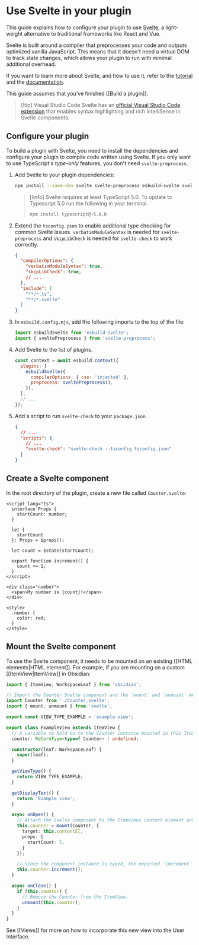# Use Svelte in your plugin

This guide explains how to configure your plugin to use [Svelte](https://svelte.dev/), a light-weight alternative to traditional frameworks like React and Vue.

Svelte is built around a compiler that preprocesses your code and outputs optimized vanilla JavaScript. This means that it doesn't need a virtual DOM to track state changes, which allows your plugin to run with minimal additional overhead.

If you want to learn more about Svelte, and how to use it, refer to the [tutorial](https://svelte.dev/tutorial/svelte/welcome-to-svelte) and the [documentation](https://svelte.dev/docs/svelte/overview).

This guide assumes that you've finished [[Build a plugin]].

> [!tip] Visual Studio Code
> Svelte has an [official Visual Studio Code extension](https://marketplace.visualstudio.com/items?itemName=svelte.svelte-vscode) that enables syntax highlighting and rich IntelliSense in Svelte components.

## Configure your plugin

To build a plugin with Svelte, you need to install the dependencies and configure your plugin to compile code written using Svelte.
If you only want to use TypeScript's *type-only* features, you don't need `svelte-preprocess`.

1. Add Svelte to your plugin dependencies:

   ```bash
   npm install --save-dev svelte svelte-preprocess esbuild-svelte svelte-check
   ```

   > [!info]
   > Svelte requires at least TypeScript 5.0. To update to Typescript 5.0 run the following in your terminal.
   >
   > ```bash
   > npm install typescript@~5.0.0
   > ```

2. Extend the `tsconfig.json` to enable additional type checking for common Svelte issues. `verbatimModuleSyntax` is needed for `svelte-preprocess` and `skipLibCheck` is needed for `svelte-check` to work correctly.

   ```json
   {
     "compilerOptions": {
       "verbatimModuleSyntax": true,
       "skipLibCheck": true,
       // ...
     },
     "include": [
       "**/*.ts",
       "**/*.svelte"
     ]
   }
   ```

3. In `esbuild.config.mjs`, add the following imports to the top of the file:

   ```js
   import esbuildSvelte from 'esbuild-svelte';
   import { sveltePreprocess } from 'svelte-preprocess';
   ```

4. Add Svelte to the list of plugins.

   ```js
   const context = await esbuild.context({
     plugins: [
       esbuildSvelte({
         compilerOptions: { css: 'injected' },
         preprocess: sveltePreprocess(),
       }),
     ],
     // ...
   });
   ```

5. Add a script to run `svelte-check` to your `package.json`.

   ```json
   {
     // ...
     "scripts": {
       // ...
       "svelte-check": "svelte-check --tsconfig tsconfig.json"
     }
   }
   ```

## Create a Svelte component

In the root directory of the plugin, create a new file called `Counter.svelte`:

```tsx
<script lang="ts">
  interface Props {
    startCount: number;
  }

  let {
    startCount
  }: Props = $props();

  let count = $state(startCount);

  export function increment() {
    count += 1;
  }
</script>

<div class="number">
  <span>My number is {count}!</span>
</div>

<style>
  .number {
    color: red;
  }
</style>
```

## Mount the Svelte component

To use the Svelte component, it needs to be mounted on an existing [[HTML elements|HTML element]]. For example, if you are mounting on a custom [[ItemView|ItemView]] in Obsidian:

```ts
import { ItemView, WorkspaceLeaf } from 'obsidian';

// Import the Counter Svelte component and the `mount` and `unmount` methods.
import Counter from './Counter.svelte';
import { mount, unmount } from 'svelte';

export const VIEW_TYPE_EXAMPLE = 'example-view';

export class ExampleView extends ItemView {
  // A variable to hold on to the Counter instance mounted in this ItemView.
  counter: ReturnType<typeof Counter> | undefined;

  constructor(leaf: WorkspaceLeaf) {
    super(leaf);
  }

  getViewType() {
    return VIEW_TYPE_EXAMPLE;
  }

  getDisplayText() {
    return 'Example view';
  }

  async onOpen() {
    // Attach the Svelte component to the ItemViews content element and provide the needed props.
    this.counter = mount(Counter, {
      target: this.contentEl,
      props: {
        startCount: 5,
      }
    });

    // Since the component instance is typed, the exported `increment` method is known to TypeScript.
    this.counter.increment();
  }

  async onClose() {
    if (this.counter) {
      // Remove the Counter from the ItemView.
      unmount(this.counter);
    }
  }
}
```

See [[Views]] for more on how to incorporate this new view into the User Interface.
